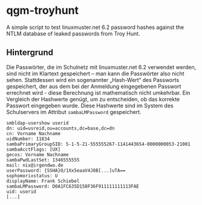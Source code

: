 # qgm-troyhunt

A simple script to test linuxmuster.net 6.2 password hashes against the NTLM database of leaked passwords from Troy Hunt.

## Hintergrund 
Die Passwörter, die im Schulnetz mit linuxmuster.net 6.2 verwendet werden, sind nicht im Klartext gespeichert – 
man  kann die Passwörter also nicht sehen. Stattdessen wird ein sogenannter „Hash-Wert“ des Passworts gespeichert, 
der aus dem bei der Anmeldung eingegebenen Passwort errechnet wird - diese Berechnung ist mathematisch nicht umkehrbar. 
Ein Vergleich der Hashwerte genügt, um zu entscheiden, ob das korrekte Passwort eingegeben wurde. Diese Hashwerte sind 
im System des Schulservers im Attribut ``sambaLMPassword`` gespeichert.

```
smbldap-usershow userid
dn: uid=usreid,ou=accounts,dc=base,dc=dn
cn: Vorname Nachname
uidNumber: 11834
sambaPrimaryGroupSID: S-1-5-21-555555267-1141443654-0000000053-21001
sambaAcctFlags: [UX]
gecos: Vorname Nachname
sambaPwdLastSet: 1346555555
mail: nix@irgendwo.de
userPassword: {SSHA}O/1Xx5eaaV4J8B[...]uTA==
sophomorixstatus: U
displayName: Frank Schiebel
sambaLMPassword: D0A1FC635D158F36F911111111113FAE
uid: userid
[...]
```
